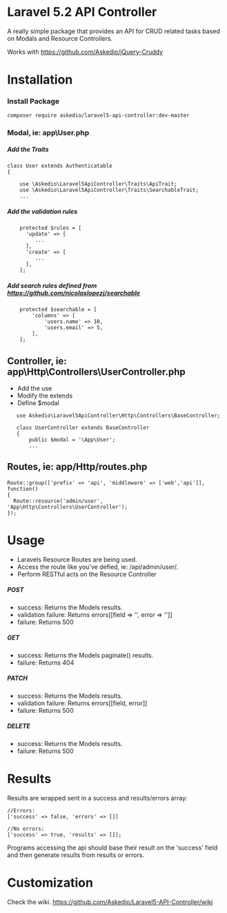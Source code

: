 # Laravel 5.2 API Controller
A really simple package that provides an API for CRUD related tasks based on Modals and Resource Controllers.

Works with https://github.com/Askedio/jQuery-Cruddy


# Installation

### Install Package
~~~
composer require askedio/laravel5-api-controller:dev-master
~~~

### Modal, ie: app\User.php
##### Add the Traits
~~~
class User extends Authenticatable
{
   
    use \Askedio\Laravel5ApiController\Traits\ApiTrait;
    use \Askedio\Laravel5ApiController\Traits\SearchableTrait;
    ...
~~~
##### Add the validation rules
~~~
    protected $rules = [
      'update' => [
         ...
      ],
      'create' => [
         ...
      ],
    ];
~~~
##### Add search rules defined from https://github.com/nicolaslopezj/searchable 
~~~
    protected $searchable = [
        'columns' => [
            'users.name' => 10,
            'users.email' => 5,
        ],
    ];
~~~

## Controller, ie: app\Http\Controllers\UserController.php
* Add the use
* Modify the extends
* Define $modal
~~~
   use Askedio\Laravel5ApiController\Http\Controllers\BaseController;

   class UserController extends BaseController
   {
       public $modal = '\App\User';
       ...
~~~

## Routes, ie: app/Http/routes.php
~~~
Route::group(['prefix' => 'api', 'middleware' => ['web','api']], function()
{
  Route::resource('admin/user', 'App\Http\Controllers\UserController');
});
~~~


# Usage
* Laravels Resource Routes are being used.
* Access the route like you've defied, ie: /api/admin/user/.
* Perform RESTful acts on the Resource Controller

##### POST
* success: Returns the Models results.
* validation failure: Returns errors[[field => '', error => '']]
* failure: Returns 500

##### GET
* success: Returns the Models paginate() results.
* failure: Returns 404

##### PATCH
* success: Returns the Models results.
* validation failure: Returns errors[[field, error]]
* failure: Returns 500

##### DELETE
* success: Returns the Models results.
* failure: Returns 500

# Results
Results are wrapped sent in a success and results/errors array:
~~~
//Errors:
['success' => false, 'errors' => []]

//No errors:
['success' => true, 'results' => []];
~~~
Programs accessing the api should base their result on the 'success' field and then generate results from results or errors.


# Customization
Check the wiki.
https://github.com/Askedio/Laravel5-API-Controller/wiki
